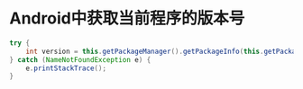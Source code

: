 # Android中获取当前程序的版本号

```java
try {
    int version = this.getPackageManager().getPackageInfo(this.getPackageName(), 0).versionCode;
} catch (NameNotFoundException e) {
    e.printStackTrace();
}
```